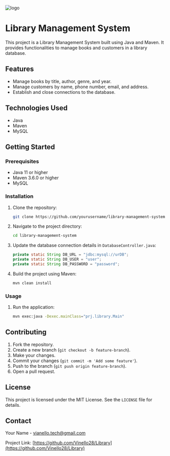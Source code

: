 ![logo](https://github.com/user-attachments/assets/dfce9c5e-e89b-410f-b1e1-e0b39bfacc42)

# Library Management System

This project is a Library Management System built using Java and Maven. It provides functionalities to manage books and customers in a library database.

## Features

- Manage books by title, author, genre, and year.
- Manage customers by name, phone number, email, and address.
- Establish and close connections to the database.

## Technologies Used

- Java
- Maven
- MySQL

## Getting Started

### Prerequisites

- Java 11 or higher
- Maven 3.6.0 or higher
- MySQL

### Installation

1. Clone the repository:
   ```sh
   git clone https://github.com/yourusername/library-management-system.git
   ```
2. Navigate to the project directory:
   ```sh
   cd library-management-system
   ```
3. Update the database connection details in `DatabaseController.java`:
   ```java
   private static String DB_URL = "jdbc:mysql://urDB";
   private static String DB_USER = "user";
   private static String DB_PASSWORD = "password";
   ```
4. Build the project using Maven:
   ```sh
   mvn clean install
   ```

### Usage

1. Run the application:
   ```sh
   mvn exec:java -Dexec.mainClass="prj.library.Main"
   ```

## Contributing

1. Fork the repository.
2. Create a new branch (`git checkout -b feature-branch`).
3. Make your changes.
4. Commit your changes (`git commit -m 'Add some feature'`).
5. Push to the branch (`git push origin feature-branch`).
6. Open a pull request.

## License

This project is licensed under the MIT License. See the `LICENSE` file for details.

## Contact

Your Name - [vianello.tech@gmail.com](mailto:vianello.tech@gmail.com)

Project Link: [https://github.com/Vinello28/Library](https://github.com/Vinello28/Library)
